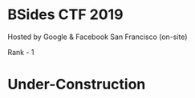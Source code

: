 # BSides CTF 2019
Hosted by Google & Facebook
San Francisco (on-site)

Rank - 1


# Under-Construction
